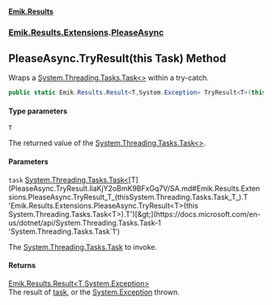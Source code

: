 #### [Emik.Results](index.md 'index')
### [Emik.Results.Extensions](Emik.Results.Extensions.md 'Emik.Results.Extensions').[PleaseAsync](PleaseAsync.md 'Emik.Results.Extensions.PleaseAsync')

## PleaseAsync.TryResult<T>(this Task<T>) Method

Wraps a [System.Threading.Tasks.Task&lt;&gt;](https://docs.microsoft.com/en-us/dotnet/api/System.Threading.Tasks.Task-1 'System.Threading.Tasks.Task`1') within a try-catch.

```csharp
public static Emik.Results.Result<T,System.Exception> TryResult<T>(this System.Threading.Tasks.Task<T> task);
```
#### Type parameters

<a name='Emik.Results.Extensions.PleaseAsync.TryResult_T_(thisSystem.Threading.Tasks.Task_T_).T'></a>

`T`

The returned value of the [System.Threading.Tasks.Task&lt;&gt;](https://docs.microsoft.com/en-us/dotnet/api/System.Threading.Tasks.Task-1 'System.Threading.Tasks.Task`1').
#### Parameters

<a name='Emik.Results.Extensions.PleaseAsync.TryResult_T_(thisSystem.Threading.Tasks.Task_T_).task'></a>

`task` [System.Threading.Tasks.Task&lt;](https://docs.microsoft.com/en-us/dotnet/api/System.Threading.Tasks.Task-1 'System.Threading.Tasks.Task`1')[T](PleaseAsync.TryResult.liaKjY2oBmK9BFxGq7V/SA.md#Emik.Results.Extensions.PleaseAsync.TryResult_T_(thisSystem.Threading.Tasks.Task_T_).T 'Emik.Results.Extensions.PleaseAsync.TryResult<T>(this System.Threading.Tasks.Task<T>).T')[&gt;](https://docs.microsoft.com/en-us/dotnet/api/System.Threading.Tasks.Task-1 'System.Threading.Tasks.Task`1')

The [System.Threading.Tasks.Task](https://docs.microsoft.com/en-us/dotnet/api/System.Threading.Tasks.Task 'System.Threading.Tasks.Task') to invoke.

#### Returns
[Emik.Results.Result&lt;](Result_TOk,TErr_.md 'Emik.Results.Result<TOk,TErr>')[T](PleaseAsync.TryResult.liaKjY2oBmK9BFxGq7V/SA.md#Emik.Results.Extensions.PleaseAsync.TryResult_T_(thisSystem.Threading.Tasks.Task_T_).T 'Emik.Results.Extensions.PleaseAsync.TryResult<T>(this System.Threading.Tasks.Task<T>).T')[,](Result_TOk,TErr_.md 'Emik.Results.Result<TOk,TErr>')[System.Exception](https://docs.microsoft.com/en-us/dotnet/api/System.Exception 'System.Exception')[&gt;](Result_TOk,TErr_.md 'Emik.Results.Result<TOk,TErr>')  
The result of [task](PleaseAsync.TryResult.liaKjY2oBmK9BFxGq7V/SA.md#Emik.Results.Extensions.PleaseAsync.TryResult_T_(thisSystem.Threading.Tasks.Task_T_).task 'Emik.Results.Extensions.PleaseAsync.TryResult<T>(this System.Threading.Tasks.Task<T>).task'), or the [System.Exception](https://docs.microsoft.com/en-us/dotnet/api/System.Exception 'System.Exception') thrown.